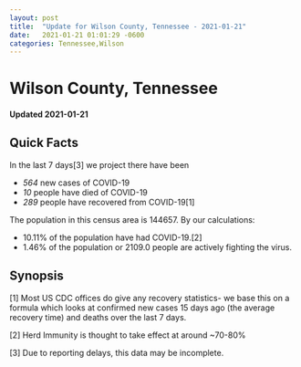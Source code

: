 ```yaml
---
layout: post
title:  "Update for Wilson County, Tennessee - 2021-01-21"
date:   2021-01-21 01:01:29 -0600
categories: Tennessee,Wilson
---
```


# Wilson County, Tennessee
#### Updated 2021-01-21

## Quick Facts

In the last 7 days[3] we project there have been
- *564* new cases of COVID-19
- *10* people have died of COVID-19
- *289* people have recovered from COVID-19[1]

The population in this census area is 144657. By our calculations:
- 10.11% of the population have had COVID-19.[2]
- 1.46% of the population or 2109.0 people are actively fighting the virus.

## Synopsis




[1] Most US CDC offices do give any recovery statistics- we base this on a formula which looks at confirmed new cases
15 days ago (the average recovery time) and deaths over the last 7 days.

[2] Herd Immunity is thought to take effect at around ~70-80%

[3] Due to reporting delays, this data may be incomplete.
 
    